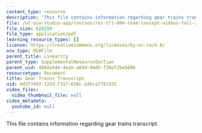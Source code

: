 ```yaml
---
content_type: resource
description: 'This file contains information regarding gear trains transcript. '
file: /ol-ocw-studio-app/courses/res-tll-004-stem-concept-videos-fall-2013/8d3f7497125df317658ca3bca7791335_MITRES_TLL-004F13_GearTra.pdf
file_size: 628259
file_type: application/pdf
learning_resource_types: []
license: https://creativecommons.org/licenses/by-nc-sa/4.0/
ocw_type: OCWFile
parent_title: Linearity
parent_type: SupplementalResourceSection
parent_uid: 408da444-4ea5-a84d-94db-f30ef2be5696
resourcetype: Document
title: Gear Trains Transcript
uid: 8d3f7497-125d-f317-658c-a3bca7791335
video_files:
  video_thumbnail_file: null
video_metadata:
  youtube_id: null
---
```

This file contains information regarding gear trains transcript. 